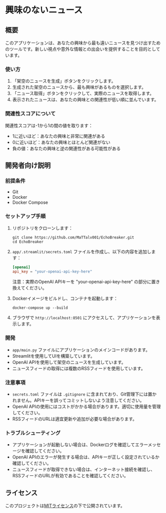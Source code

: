 # 興味のないニュース 

## 概要

このアプリケーションは、あなたの興味から最も遠いニュースを見つけ出すためのツールです。新しい視点や意外な情報との出会いを提供することを目的としています。

### 使い方

1. 「架空のニュースを生成」ボタンをクリックします。
2. 生成された架空のニュースから、最も興味があるものを選択します。
3. 「ニュース取得」ボタンをクリックして、実際のニュースを取得します。
4. 表示されたニュースは、あなたの興味との関連性が低い順に並んでいます。

### 関連性スコアについて

関連性スコアは-1から1の間の値を取ります：
- 1に近いほど：あなたの興味と非常に関連がある
- 0に近いほど：あなたの興味とほとんど関連がない
- 負の値：あなたの興味と逆の関連性がある可能性がある

## 開発者向け説明

### 前提条件

- Git
- Docker
- Docker Compose

### セットアップ手順

1. リポジトリをクローンします：

   ```
   git clone https://github.com/MaTTalv001/EchoBreaker.git
   cd EchoBreaker
   ```

2. `app/.streamlit/secrets.toml` ファイルを作成し、以下の内容を追加します：

   ```toml
   [openai]
   api_key = "your-openai-api-key-here"
   ```

   注意：実際のOpenAI APIキーを "your-openai-api-key-here" の部分に置き換えてください。

3. Dockerイメージをビルドし、コンテナを起動します：

   ```
   docker-compose up --build
   ```

4. ブラウザで `http://localhost:8501` にアクセスして、アプリケーションを表示します。

### 開発

- `app/main.py` ファイルにアプリケーションのメインコードがあります。
- Streamlitを使用してUIを構築しています。
- OpenAI APIを使用して架空のニュースを生成しています。
- ニュースフィードの取得には複数のRSSフィードを使用しています。

### 注意事項

- `secrets.toml` ファイルは `.gitignore` に含まれており、Git管理下には置かれません。APIキーを誤ってコミットしないよう注意してください。
- OpenAI APIの使用にはコストがかかる場合があります。適切に使用量を管理してください。
- RSSフィードのURLは適宜更新や追加が必要な場合があります。

### トラブルシューティング

- アプリケーションが起動しない場合は、Dockerログを確認してエラーメッセージを確認してください。
- OpenAI APIのエラーが発生する場合は、APIキーが正しく設定されているか確認してください。
- ニュースフィードが取得できない場合は、インターネット接続を確認し、RSSフィードのURLが有効であることを確認してください。

## ライセンス

このプロジェクトは[MITライセンス](LICENSE)の下で公開されています。
